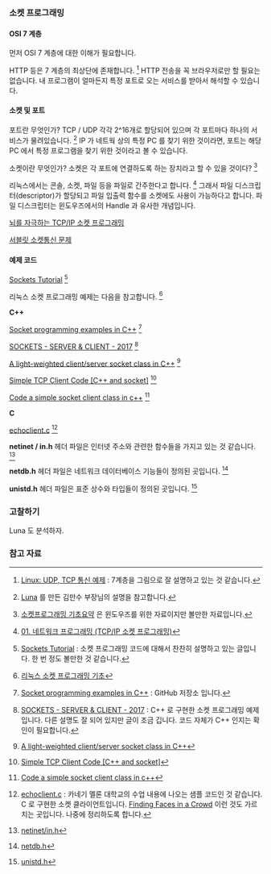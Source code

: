 ### 소켓 프로그래밍

#### OSI 7 계층

먼저 OSI 7 계층에 대한 이해가 필요합니다. 

HTTP 등은 7 계층의 최상단에 존재합니다. [^koriel-udp] HTTP 전송을 꼭 브라우저로만 할 필요는 없습니다. 내 프로그램이 얼마든지 특정 포트로 오는 서비스를 받아서 해석할 수 있습니다.

#### 소켓 및 포트

포트란 무엇인가? TCP / UDP 각각 2^16개로 할당되어 있으며 각 포트마다 하나의 서비스가 물려있습니다. [^luna] IP 가 네트웍 상의 특정 PC 를 찾기 위한 것이라면, 포트는 해당 PC 에서 특정 프로그램을 찾기 위한 것이라고 볼 수 있습니다.

소켓이란 무엇인가? 소켓은 각 포트에 연결하도록 하는 장치라고 할 수 있을 것이다? [^ss-40765344]

리눅스에서는 콘솔, 소켓, 파일 등을 파일로 간주한다고 합니다. [^smeffect-01] 그래서 파일 디스크립터(descriptor)가 할당되고 파일 입출력 함수를 소켓에도 사용이 가능하다고 합니다. 파일 디스크립터는 윈도우즈에서의 Handle 과 유사한 개념입니다. 

[뇌를 자극하는 TCP/IP 소켓 프로그래밍](https://books.google.co.kr/books?id=ODCrAwAAQBAJ&pg=PA610&lpg=PA610&dq=was+와+통신하는+프로그램&source=bl&ots=YEtV97lRv7&sig=GQjjmBi33RE50g9vndpEgrWwLWc&hl=en&sa=X&redir_esc=y#v=onepage&q=was%20와%20통신하는%20프로그램&f=false)

[서블릿 소켓통신 문제](http://okky.kr/article/218757)

#### 예제 코드

[Sockets Tutorial](http://www.linuxhowtos.org/C_C++/socket.htm) [^linuxhowtos]

리눅스 소켓 프로그래밍 예제는 다음을 참고합니다. [^ss-60722984]

**C++**

[Socket programming examples in C++](https://github.com/zappala/socket-programming-examples-c) [^zappala]

[SOCKETS - SERVER & CLIENT - 2017](http://www.bogotobogo.com/cplusplus/sockets_server_client.php) [^bogotobogo]

[A light-weighted client/server socket class in C++](https://www.codeproject.com/Articles/7108/A-light-weighted-client-server-socket-class-in-C) [^codeproject]

[Simple TCP Client Code [C++ and socket]](http://code.runnable.com/VXjZAA1cltc0LP9r/simple-tcp-client-code-for-c%2B%2B-and-socket) [^runnable]

[Code a simple socket client class in c++](http://www.binarytides.com/code-a-simple-socket-client-class-in-c/) [^binarytides]

**C**

[echoclient.c](http://www.cs.cmu.edu/afs/cs/academic/class/15213-f00/www/class24code/echoclient.c) [^cmu-echoclient]

**netinet / in.h** 헤더 파일은 인터넷 주소와 관련한 함수들을 가지고 있는 것 같습니다. [^netinet]

**netdb.h** 헤더 파일은 네트워크 데이터베이스 기능들이 정의된 곳입니다. [^netdb]

**unistd.h** 헤더 파일은 표준 상수와 타입들이 정의된 곳입니다. [^unistd]


### 고찰하기

Luna 도 분석하자.

### 참고 자료

[^koriel-udp]: [Linux: UDP, TCP 통신 예제](https://koriel.co/blog/Linux-UDP-TCP-통신-예제) : 7계층을 그림으로 잘 설명하고 있는 것 같습니다. 

[^ss-40765344]: [소켓프로그래밍 기초요약](https://pt.slideshare.net/ssusereb4897/ss-40765344) 은 윈도우즈를 위한 자료이지만 볼만한 자료입니다.

[^luna]: [Luna](https://github.com/kmansoo/Luna) 를 만든 김만수 부장님의 설명을 참고합니다.

[^ss-60722984]: [리눅스 소켓 프로그래밍 기초](https://pt.slideshare.net/LuckyYoWu/ss-60722984)

[^smeffect-01]: [01. 네트워크 프로그래밍 (TCP/IP 소켓 프로그래밍)](http://smeffect.tistory.com/entry/01-네트워크-프로그래밍-TCPIP-소켓-프로그래밍)

[^zappala]: [Socket programming examples in C++](https://github.com/zappala/socket-programming-examples-c) : GitHub 저장소 입니다.

[^kukuta-45]: [주소값 변환 하기(inet_aton, inet_ntoa, inet_addr, inet_network)](http://kukuta.tistory.com/45) : inet 과 관련한 함수들에 대한 설명이 있습니다. 

[^bogotobogo]: [SOCKETS - SERVER & CLIENT - 2017](http://www.bogotobogo.com/cplusplus/sockets_server_client.php) : C++ 로 구현한 소켓 프로그래밍 예제입니다. 다른 설명도 잘 되어 있지만 글이 조금 깁니다. 코드 자체가 C++ 인지는 확인이 필요합니다.

[^cmu-echoclient]: [echoclient.c](http://www.cs.cmu.edu/afs/cs/academic/class/15213-f00/www/class24code/echoclient.c) : 카네기 멜론 대학교의 수업 내용에 나오는 샘플 코드인 것 같습니다. C 로 구현한 소켓 클라이언트입니다. [Finding Faces in a Crowd](http://www.cs.cmu.edu/news/finding-faces-crowd) 이런 것도 가르치는 곳입니다. 나중에 정리하도록 합니다.

[^netinet]: [netinet/in.h](http://pubs.opengroup.org/onlinepubs/000095399/basedefs/netinet/in.h.html)

[^netdb]: [netdb.h](http://pubs.opengroup.org/onlinepubs/7908799/xns/netdb.h.html)

[^unistd]: [unistd.h](http://pubs.opengroup.org/onlinepubs/7908799/xsh/unistd.h.html)

[^linuxhowtos]: [Sockets Tutorial](http://www.linuxhowtos.org/C_C++/socket.htm) : 소켓 프로그래밍 코드에 대해서 찬찬히 설명하고 있는 글입니다. 한 번 정도 볼만한 것 같습니다. 

[^codeproject]: [A light-weighted client/server socket class in C++](https://www.codeproject.com/Articles/7108/A-light-weighted-client-server-socket-class-in-C)

[^runnable]: [Simple TCP Client Code [C++ and socket]](http://code.runnable.com/VXjZAA1cltc0LP9r/simple-tcp-client-code-for-c%2B%2B-and-socket)

[^binarytides]: [Code a simple socket client class in c++](http://www.binarytides.com/code-a-simple-socket-client-class-in-c/)